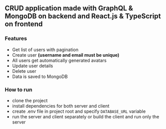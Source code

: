 ## CRUD application made with GraphQL & MongoDB on backend and React.js & TypeScript on frontend

### Features
- Get list of users with pagination
- Create user **(username and email must be unique)**
- All users get automatically generated avatars
- Update user details
- Delete user
- Data is saved to MongoDB

### How to run
- clone the project
- install dependencies for both server and client
- create .env file in project root and specify `DATABASE_URL` variable
- run the server and client separately or build the client and run only the server
